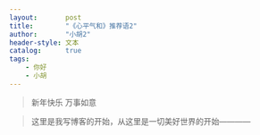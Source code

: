 ```yaml
---
layout:       post
title:        "《心平气和》推荐语2"
author:       "小胡2"
header-style: 文本
catalog:      true
tags:
    - 你好
    - 小胡
---
```


> 新年快乐
万事如意


> 这里是我写博客的开始，从这里是一切美好世界的开始————
